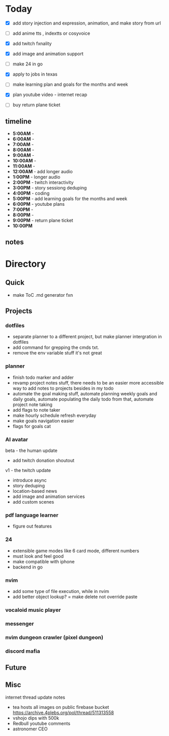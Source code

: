 #    Today
- [x] add story injection and expression, animation, and make story from url
- [ ] add anime tts , indextts or cosyvoice
- [x] add twitch fxnality 
- [x] add image and animation support

- [ ] make 24 in go

- [x] apply to jobs in texas
- [ ] make learning plan and goals for the months and week
- [x] plan youtube video - internet recap
- [ ] buy return plane ticket


## timeline
- **5:00AM** - 
- **6:00AM** - 
- **7:00AM** - 
- **8:00AM** - 
- **9:00AM** - 
- **10:00AM** - 
- **11:00AM** - 
- **12:00AM** - add longer audio
- **1:00PM** - longer audio
- **2:00PM** - twitch interactivity
- **3:00PM** - story sessiong deduping
- **4:00PM** - coding
- **5:00PM** - add learning goals for the months and week
- **6:00PM** - youtube plans
- **7:00PM** - 
- **8:00PM** - 
- **9:00PM** - return plane ticket
- **10:00PM** 
## notes
# Directory
## Quick 
- make ToC .md generator fxn
## Projects
### dotfiles
- separate planner to a different project, but make planner intergration in dotfiles
- add command for grepping the cmds txt.
- remove the env variable stuff it's not great
### planner
- finish todo marker and adder
- revamp project notes stuff, there needs to be an easier more accessible way to add notes to projects besides in my todo
- automate the goal making stuff, automate planning weekly goals and daily goals, automate populating the daily todo from that, automate project note taking
- add flags to note taker
- make hourly schedule refresh everyday
- make goals navigation easier 
- flags for goals cat
### AI avatar
beta - the human update
- add twitch donation shoutout

v1 - the twitch update
- introduce async 
- story deduping
- location-based news
- add image and animation services 
- add custom scenes


### pdf language learner
- figure out features

### 24 
- extensible game modes like 6 card mode, different numbers
- must look and feel good
- make compatible with iphone
- backend in go

### nvim 
- add some type of file execution, while in nvim
- add better object lookup?
= make delete not override paste

### vocaloid music player

### messenger

### nvim dungeon crawler (pixel dungeon)

### discord mafia

## Future
## Misc
internet thread update notes
- tea hosts all images on public firebase bucket https://archive.4plebs.org/pol/thread/511313558
- vshojo dips with 500k 
- Redbull youtube comments
- astronomer CEO
